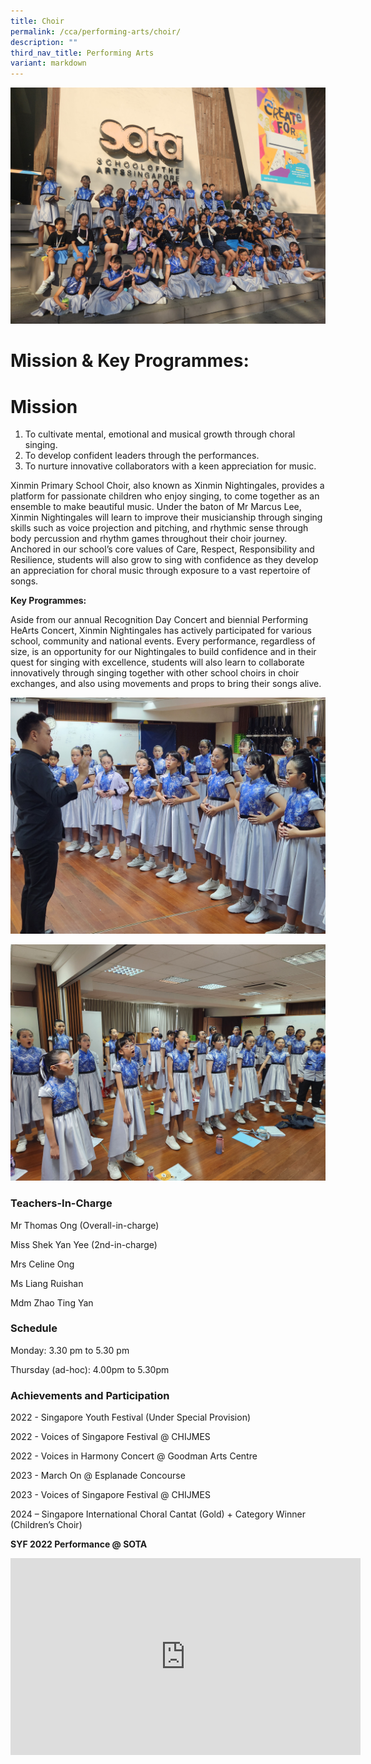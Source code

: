 ```yaml
---
title: Choir
permalink: /cca/performing-arts/choir/
description: ""
third_nav_title: Performing Arts
variant: markdown
---
```

![](/images/20240205_173951.jpg)
          

# **Mission &amp; Key Programmes:**

# **Mission**  
1) To cultivate mental, emotional and musical growth through choral singing.  
2) To develop confident leaders through the performances.  
3) To nurture innovative collaborators with a keen appreciation for music.

Xinmin Primary School Choir, also known as Xinmin Nightingales, provides a platform for passionate children who enjoy singing, to come together as an ensemble to make beautiful music. Under the baton of Mr Marcus Lee, Xinmin Nightingales will learn to improve their musicianship through singing skills such as voice projection and pitching, and rhythmic sense through body percussion and rhythm games throughout their choir journey. Anchored in our school’s core values of Care, Respect, Responsibility and Resilience, students will also grow to sing with confidence as they develop an appreciation for choral music through exposure to a vast repertoire of songs.

**Key Programmes:**

Aside from our annual Recognition Day Concert and biennial Performing HeArts Concert, Xinmin Nightingales has actively participated for various school, community and national events. Every performance, regardless of size, is an opportunity for our Nightingales to build confidence and in their quest for singing with excellence, students will also learn to collaborate innovatively through singing together with other school choirs in choir exchanges, and also using movements and props to bring their songs alive.

![](/images/20240205_134221.jpg)

![](/images/20240205_130344.jpg)

### **Teachers-In-Charge**

Mr Thomas Ong (Overall-in-charge)

Miss Shek Yan Yee (2nd-in-charge)

Mrs Celine Ong

Ms Liang Ruishan

Mdm Zhao Ting Yan


### **Schedule**

Monday: 3.30 pm to 5.30 pm

Thursday (ad-hoc): 4.00pm to 5.30pm


### Achievements and Participation 

2022 - Singapore Youth Festival (Under Special Provision)

2022 - Voices of Singapore Festival @ CHIJMES

2022 - Voices in Harmony Concert @ Goodman Arts Centre

2023 - March On @ Esplanade Concourse

2023 - Voices of Singapore Festival @ CHIJMES

2024 – Singapore International Choral Cantat (Gold) + Category Winner (Children’s Choir)


**SYF 2022 Performance @ SOTA**

<iframe allowfullscreen="" allow="accelerometer; autoplay; clipboard-write; encrypted-media; gyroscope; picture-in-picture; web-share" frameborder="0" title="YouTube video player" src="https://www.youtube.com/embed/NtVnDF1lDec?si=LeTpP_AAoZa8ALlz" height="315" width="560"></iframe>